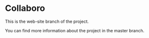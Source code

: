 Collaboro
=========

This is the web-site branch of the project. 

You can find more information about the project in the master branch.
